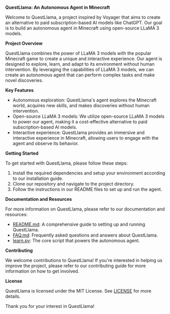 **QuestLlama: An Autonomous Agent in Minecraft**

Welcome to QuestLlama, a project inspired by Voyager that aims to create an alternative to paid subscription-based AI models like ChatGPT. Our goal is to build an autonomous agent in Minecraft using open-source LLaMA 3 models.

**Project Overview**

QuestLlama combines the power of LLaMA 3 models with the popular Minecraft game to create a unique and interactive experience. Our agent is designed to explore, learn, and adapt to its environment without human intervention. By leveraging the capabilities of LLaMA 3 models, we can create an autonomous agent that can perform complex tasks and make novel discoveries.

**Key Features**

* Autonomous exploration: QuestLlama's agent explores the Minecraft world, acquires new skills, and makes discoveries without human intervention.
* Open-source LLaMA 3 models: We utilize open-source LLaMA 3 models to power our agent, making it a cost-effective alternative to paid subscription-based AI models.
* Interactive experience: QuestLlama provides an immersive and interactive experience in Minecraft, allowing users to engage with the agent and observe its behavior.

**Getting Started**

To get started with QuestLlama, please follow these steps:

1. Install the required dependencies and setup your environment according to our installation guide.
2. Clone our repository and navigate to the project directory.
3. Follow the instructions in our README files to set up and run the agent.

**Documentation and Resources**

For more information on QuestLlama, please refer to our documentation and resources:

* [README.md](README.md): A comprehensive guide to setting up and running QuestLlama.
* [FAQ.md](FAQ.md): Frequently asked questions and answers about QuestLlama.
* [learn.py](learn.py): The core script that powers the autonomous agent.

**Contributing**

We welcome contributions to QuestLlama! If you're interested in helping us improve the project, please refer to our contributing guide for more information on how to get involved.

**License**

QuestLlama is licensed under the MIT License. See [LICENSE](LICENSE) for more details.

Thank you for your interest in QuestLlama!
